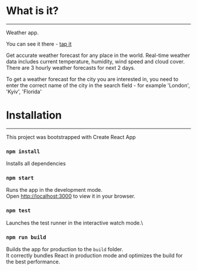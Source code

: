 # What is it?
  -----------
Weather app.

You can see it there - [tap it](https://app.netlify.com/sites/celadon-alfajores-0357b3/overview)

Get accurate weather forecast for any place in the world. 
Real-time weather data includes current temperature, humidity, wind speed and cloud cover. 
There are 3 hourly weather forecasts for next 2 days.

To get a weather forecast for the city you are interested in, you need to enter the correct name of the city in the search field - for example 'London', 'Kyiv', 'Florida'

  
# Installation
  ------------

This project was bootstrapped with Create React App

### `npm install`

Installs all dependencies

### `npm start`

Runs the app in the development mode.\
Open [http://localhost:3000](http://localhost:3000) to view it in your browser.

### `npm test`

Launches the test runner in the interactive watch mode.\

### `npm run build`

Builds the app for production to the `build` folder.\
It correctly bundles React in production mode and optimizes the build for the best performance.


